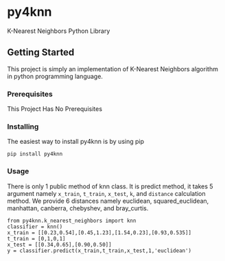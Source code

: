 # py4knn

K-Nearest Neighbors Python Library

## Getting Started

This project is simply an implementation of K-Nearest Neighbors algorithm in python programming language.

### Prerequisites

This Project Has No Prerequisites


### Installing

The easiest way to install py4knn is by using pip

```
pip install py4knn
```

### Usage
There is only 1 public method of knn class. It is predict method, it takes 5 argument namely ```x_train```, ```t_train```, ```x_test```, ```k```, and ```distance``` calculation method. We provide 6 distances namely euclidean, squared_euclidean, manhattan, canberra, chebyshev, and bray_curtis.
```
from py4knn.k_nearest_neighbors import knn
classifier = knn()
x_train = [[0.23,0.54],[0.45,1.23],[1.54,0.23],[0.93,0.535]]
t_train = [0,1,0,1]
x_test = [[0.34,0.65],[0.90,0.50]]
y = classifier.predict(x_train,t_train,x_test,1,'euclidean')
```
